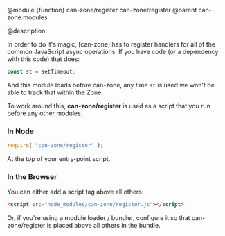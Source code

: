@module {function} can-zone/register can-zone/register
@parent can-zone.modules

@description

In order to do it's magic, [can-zone] has to register handlers for all of the common JavaScript async operations. If you have code (or a dependency with this code) that does:

```js
const st = setTimeout;
```

And this module loads before can-zone, any time `st` is used we won't be able to track that within the Zone.

To work around this, **can-zone/register** is used as a script that you run before any other modules.

### In Node

```js
require( "can-zone/register" );
```

At the top of your entry-point script.

### In the Browser

You can either add a script tag above all others:

```html
<script src="node_modules/can-zone/register.js"></script>
```

Or, if you're using a module loader / bundler, configure it so that can-zone/register is placed above all others in the bundle.
